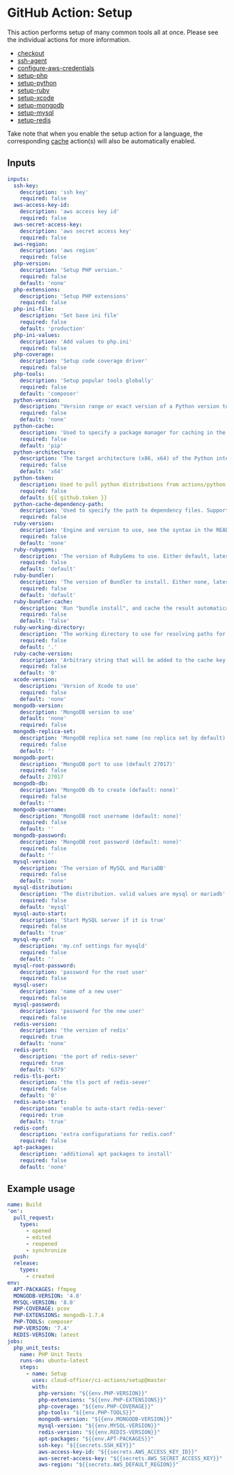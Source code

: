 # GitHub Action: Setup

This action performs setup of many common tools all at once. Please see the individual actions for more information.

* [checkout](https://github.com/marketplace/actions/checkout)
* [ssh-agent](https://github.com/marketplace/actions/webfactory-ssh-agent)
* [configure-aws-credentials](https://github.com/marketplace/actions/configure-aws-credentials-action-for-github-actions)
* [setup-php](https://github.com/marketplace/actions/setup-php-action)
* [setup-python](https://github.com/marketplace/actions/setup-python)
* [setup-ruby](https://github.com/marketplace/actions/setup-ruby-jruby-and-truffleruby)
* [setup-xcode](https://github.com/marketplace/actions/setup-xcode-version)
* [setup-mongodb](https://github.com/marketplace/actions/mongodb-in-github-actions)
* [setup-mysql](https://github.com/marketplace/actions/actions-setup-mysql)
* [setup-redis](https://github.com/marketplace/actions/actions-setup-redis)

Take note that when you enable the setup action for a language, the
corresponding [cache](https://github.com/marketplace/actions/cache) action(s) will also be automatically enabled.

## Inputs

```yml
inputs:
  ssh-key:
    description: 'ssh key'
    required: false
  aws-access-key-id:
    description: 'aws access key id'
    required: false
  aws-secret-access-key:
    description: 'aws secret access key'
    required: false
  aws-region:
    description: 'aws region'
    required: false
  php-version:
    description: 'Setup PHP version.'
    required: false
    default: 'none'
  php-extensions:
    description: 'Setup PHP extensions'
    required: false
  php-ini-file:
    description: 'Set base ini file'
    required: false
    default: 'production'
  php-ini-values:
    description: 'Add values to php.ini'
    required: false
  php-coverage:
    description: 'Setup code coverage driver'
    required: false
  php-tools:
    description: 'Setup popular tools globally'
    required: false
    default: 'composer'
  python-version:
    description: "Version range or exact version of a Python version to use, using SemVer's version range syntax."
    required: false
    default: 'none'
  python-cache:
    description: 'Used to specify a package manager for caching in the default directory. Supported values: pip, pipenv.'
    required: false
    default: 'pip'
  python-architecture:
    description: 'The target architecture (x86, x64) of the Python interpreter.'
    required: false
    default: 'x64'
  python-token:
    description: Used to pull python distributions from actions/python-versions. Since there's a default, this is typically not supplied by the user.
    required: false
    default: ${{ github.token }}
  python-cache-dependency-path:
    description: 'Used to specify the path to dependency files. Supports wildcards or a list of file names for caching multiple dependencies.'
    required: false
  ruby-version:
    description: 'Engine and version to use, see the syntax in the README. Reads from .ruby-version or .tool-versions if unset.'
    required: false
    default: 'none'
  ruby-rubygems:
    description: 'The version of RubyGems to use. Either default, latest, or a version number'
    required: false
    default: 'default'
  ruby-bundler:
    description: 'The version of Bundler to install. Either none, latest, Gemfile.lock, or a version number'
    required: false
    default: 'default'
  ruby-bundler-cache:
    description: 'Run "bundle install", and cache the result automatically. Either true or false'
    required: false
    default: 'false'
  ruby-working-directory:
    description: 'The working directory to use for resolving paths for .ruby-version, .tool-versions and Gemfile.lock'
    required: false
    default: '.'
  ruby-cache-version:
    description: 'Arbitrary string that will be added to the cache key of the bundler cache'
    required: false
    default: '0'
  xcode-version:
    description: 'Version of Xcode to use'
    required: false
    default: 'none'
  mongodb-version:
    description: 'MongoDB version to use'
    default: 'none'
    required: false
  mongodb-replica-set:
    description: 'MongoDB replica set name (no replica set by default)'
    required: false
    default: ''
  mongodb-port:
    description: 'MongoDB port to use (default 27017)'
    required: false
    default: 27017
  mongodb-db:
    description: 'MongoDB db to create (default: none)'
    required: false
    default: ''
  mongodb-username:
    description: 'MongoDB root username (default: none)'
    required: false
    default: ''
  mongodb-password:
    description: 'MongoDB root password (default: none)'
    required: false
    default: ''
  mysql-version:
    description: 'The version of MySQL and MariaDB'
    required: false
    default: 'none'
  mysql-distribution:
    description: 'The distribution. valid values are mysql or mariadb'
    required: false
    default: 'mysql'
  mysql-auto-start:
    description: 'Start MySQL server if it is true'
    required: false
    default: 'true'
  mysql-my-cnf:
    description: 'my.cnf settings for mysqld'
    required: false
    default: ''
  mysql-root-password:
    description: 'password for the root user'
    required: false
  mysql-user:
    description: 'name of a new user'
    required: false
  mysql-password:
    description: 'password for the new user'
    required: false
  redis-version:
    description: 'the version of redis'
    required: true
    default: 'none'
  redis-port:
    description: 'the port of redis-sever'
    required: true
    default: '6379'
  redis-tls-port:
    description: 'the tls port of redis-sever'
    required: false
    default: '0'
  redis-auto-start:
    description: 'enable to auto-start redis-sever'
    required: true
    default: 'true'
  redis-conf:
    description: 'extra configurations for redis.conf'
    required: false
  apt-packages:
    description: 'additional apt packages to install'
    required: false
    default: 'none'
```

## Example usage

```yml
name: Build
'on':
  pull_request:
    types:
      - opened
      - edited
      - reopened
      - synchronize
  push:
  release:
    types:
      - created
env:
  APT-PACKAGES: ffmpeg
  MONGODB-VERSION: '4.0'
  MYSQL-VERSION: '8.0'
  PHP-COVERAGE: pcov
  PHP-EXTENSIONS: mongodb-1.7.4
  PHP-TOOLS: composer
  PHP-VERSION: '7.4'
  REDIS-VERSION: latest
jobs:
  php_unit_tests:
    name: PHP Unit Tests
    runs-on: ubuntu-latest
    steps:
      - name: Setup
        uses: cloud-officer/ci-actions/setup@master
        with:
          php-version: "${{env.PHP-VERSION}}"
          php-extensions: "${{env.PHP-EXTENSIONS}}"
          php-coverage: "${{env.PHP-COVERAGE}}"
          php-tools: "${{env.PHP-TOOLS}}"
          mongodb-version: "${{env.MONGODB-VERSION}}"
          mysql-version: "${{env.MYSQL-VERSION}}"
          redis-version: "${{env.REDIS-VERSION}}"
          apt-packages: "${{env.APT-PACKAGES}}"
          ssh-key: "${{secrets.SSH_KEY}}"
          aws-access-key-id: "${{secrets.AWS_ACCESS_KEY_ID}}"
          aws-secret-access-key: "${{secrets.AWS_SECRET_ACCESS_KEY}}"
          aws-region: "${{secrets.AWS_DEFAULT_REGION}}"
```
